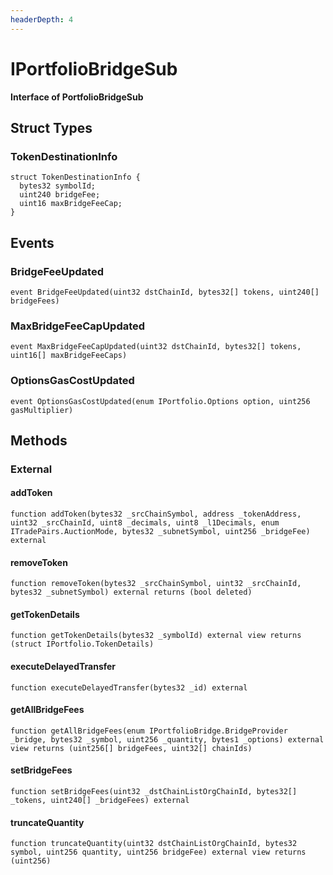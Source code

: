 ```yaml
---
headerDepth: 4
---
```


# IPortfolioBridgeSub

**Interface of PortfolioBridgeSub**

## Struct Types

### TokenDestinationInfo

```solidity
struct TokenDestinationInfo {
  bytes32 symbolId;
  uint240 bridgeFee;
  uint16 maxBridgeFeeCap;
}
```

## Events

### BridgeFeeUpdated

```solidity:no-line-numbers
event BridgeFeeUpdated(uint32 dstChainId, bytes32[] tokens, uint240[] bridgeFees)
```

### MaxBridgeFeeCapUpdated

```solidity:no-line-numbers
event MaxBridgeFeeCapUpdated(uint32 dstChainId, bytes32[] tokens, uint16[] maxBridgeFeeCaps)
```

### OptionsGasCostUpdated

```solidity:no-line-numbers
event OptionsGasCostUpdated(enum IPortfolio.Options option, uint256 gasMultiplier)
```

## Methods

### External

#### addToken

```solidity:no-line-numbers
function addToken(bytes32 _srcChainSymbol, address _tokenAddress, uint32 _srcChainId, uint8 _decimals, uint8 _l1Decimals, enum ITradePairs.AuctionMode, bytes32 _subnetSymbol, uint256 _bridgeFee) external
```

#### removeToken

```solidity:no-line-numbers
function removeToken(bytes32 _srcChainSymbol, uint32 _srcChainId, bytes32 _subnetSymbol) external returns (bool deleted)
```

#### getTokenDetails

```solidity:no-line-numbers
function getTokenDetails(bytes32 _symbolId) external view returns (struct IPortfolio.TokenDetails)
```

#### executeDelayedTransfer

```solidity:no-line-numbers
function executeDelayedTransfer(bytes32 _id) external
```

#### getAllBridgeFees

```solidity:no-line-numbers
function getAllBridgeFees(enum IPortfolioBridge.BridgeProvider _bridge, bytes32 _symbol, uint256 _quantity, bytes1 _options) external view returns (uint256[] bridgeFees, uint32[] chainIds)
```

#### setBridgeFees

```solidity:no-line-numbers
function setBridgeFees(uint32 _dstChainListOrgChainId, bytes32[] _tokens, uint240[] _bridgeFees) external
```

#### truncateQuantity

```solidity:no-line-numbers
function truncateQuantity(uint32 dstChainListOrgChainId, bytes32 symbol, uint256 quantity, uint256 bridgeFee) external view returns (uint256)
```

